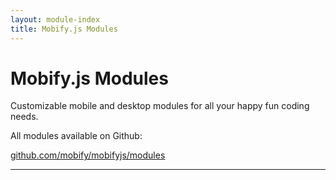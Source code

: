 ```yaml
---
layout: module-index
title: Mobify.js Modules
---
```


# Mobify.js Modules

Customizable mobile and desktop modules for all your happy fun coding needs.

All modules available on Github:

[github.com/mobify/mobifyjs/modules](https://github.com/mobify/mobifyjs/modules)

----

